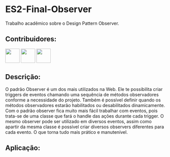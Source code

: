 # ES2-Final-Observer
Trabalho acadêmico sobre o Design Pattern Observer.

## Contribuidores:
<div>
<img src="https://github.com/GabrielCosta-Abap.png" width="45" height="45" style="max-width: 100%; display: inline-block;">
<img src="https://github.com/fantinels.png" width="45" height="45" style="max-width: 100%;">
<img src="https://github.com/Gabrielenfcunha.png" width="45" height="45" style="max-width: 100%;">
</div>

## Descrição:
O padrão Observer é um dos mais utilizados na Web. Ele te possibilita criar triggers de eventos chamando uma sequência de métodos observadores conforme a necessidade do projeto.
Também é possível definir quando os métodos observadores estarão habilitados ou desabilitados dinamicamente. Com o padrão observer fica muito mais fácil trabalhar com eventos, pois trata-se de uma classe que fará o handle das ações durante cada trigger. O mesmo observer pode ser utilizado em diversos eventos, assim como apartir da mesma classe é possível criar diversos observers diferentes para cada evento. O que torna tudo mais prático e manutenível. 

## Aplicação:
